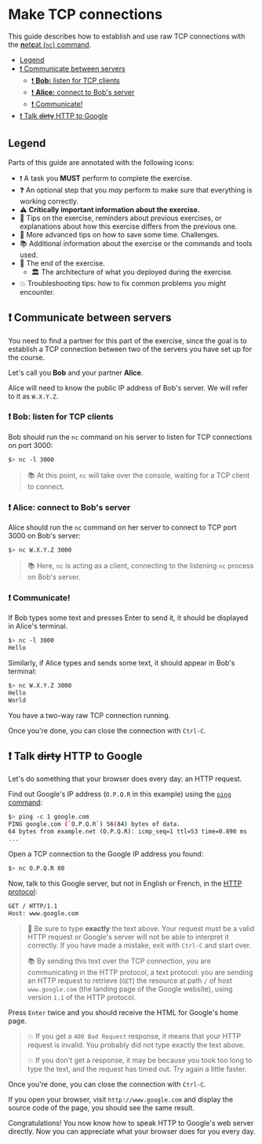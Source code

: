 # Make TCP connections

This guide describes how to establish and use raw TCP connections with the
[**n**et**c**at (`nc`) command][nc].

<!-- START doctoc generated TOC please keep comment here to allow auto update -->
<!-- DON'T EDIT THIS SECTION, INSTEAD RE-RUN doctoc TO UPDATE -->

- [Legend](#legend)
- [:exclamation: Communicate between servers](#exclamation-communicate-between-servers)
  - [:exclamation: **Bob:** listen for TCP clients](#exclamation-bob-listen-for-tcp-clients)
  - [:exclamation: **Alice:** connect to Bob's server](#exclamation-alice-connect-to-bobs-server)
  - [:exclamation: Communicate!](#exclamation-communicate)
- [:exclamation: Talk ~~dirty~~ HTTP to Google](#exclamation-talk-dirty-http-to-google)

<!-- END doctoc generated TOC please keep comment here to allow auto update -->



## Legend

Parts of this guide are annotated with the following icons:

- :exclamation: A task you **MUST** perform to complete the exercise.
- :question: An optional step that you _may_ perform to make sure that
  everything is working correctly.
- :warning: **Critically important information about the exercise.**
- :gem: Tips on the exercise, reminders about previous exercises, or
  explanations about how this exercise differs from the previous one.
- :space_invader: More advanced tips on how to save some time. Challenges.
- :books: Additional information about the exercise or the commands and tools
  used.
- :checkered_flag: The end of the exercise.
  - :classical_building: The architecture of what you deployed during the
    exercise.
- :boom: Troubleshooting tips: how to fix common problems you might encounter.



## :exclamation: Communicate between servers

You need to find a partner for this part of the exercise, since the goal is to
establish a TCP connection between two of the servers you have set up for the
course.

Let's call you **Bob** and your partner **Alice**.

Alice will need to know the public IP address of Bob's server. We will refer to
it as `W.X.Y.Z`.

### :exclamation: **Bob:** listen for TCP clients

Bob should run the `nc` command on his server to listen for TCP connections on
port 3000:

```bash
$> nc -l 3000
```

> :books: At this point, `nc` will take over the console, waiting for a TCP
> client to connect.

### :exclamation: **Alice:** connect to Bob's server

Alice should run the `nc` command on her server to connect to TCP port 3000 on
Bob's server:

```bash
$> nc W.X.Y.Z 3000
```

> :books: Here, `nc` is acting as a client, connecting to the listening `nc`
> process on Bob's server.

### :exclamation: Communicate!

If Bob types some text and presses Enter to send it,
it should be displayed in Alice's terminal.

```bash
$> nc -l 3000
Hello
```

Similarly, if Alice types and sends some text, it should appear in Bob's terminal:

```bash
$> nc W.X.Y.Z 3000
Hello
World
```

You have a two-way raw TCP connection running.

Once you're done, you can close the connection with `Ctrl-C`.



## :exclamation: Talk ~~dirty~~ HTTP to Google

Let's do something that your browser does every day: an HTTP request.

Find out Google's IP address (`O.P.Q.R` in this example) using the [`ping`
command][ping]:

```bash
$> ping -c 1 google.com
PING google.com (`O.P.Q.R`) 56(84) bytes of data.
64 bytes from example.net (O.P.Q.R): icmp_seq=1 ttl=53 time=0.890 ms
...
```

Open a TCP connection to the Google IP address you found:

```bash
$> nc O.P.Q.R 80
```

Now, talk to this Google server, but not in English or French, in the [HTTP
protocol][http]:

```bash
GET / HTTP/1.1
Host: www.google.com
```

> :gem: Be sure to type **exactly** the text above. Your request must be a valid
> HTTP request or Google's server will not be able to interpret it correctly. If
> you have made a mistake, exit with `Ctrl-C` and start over.
>
> :books: By sending this text over the TCP connection, you are communicating in
> the HTTP protocol, a text protocol: you are sending an HTTP request to
> retrieve (`GET`) the resource at path `/` of host `www.google.com` (the
> landing page of the Google website), using version `1.1` of the HTTP protocol.

Press `Enter` twice and you should receive the HTML for Google's home page.

> :boom: If you get a `400 Bad Request` response, it means that your HTTP
> request is invalid. You probably did not type exactly the text above.
>
> :boom: If you don't get a response, it may be because you took too long to
> type the text, and the request has timed out. Try again a little faster.

Once you're done, you can close the connection with `Ctrl-C`.

If you open your browser, visit `http://www.google.com` and display the source
code of the page, you should see the same result.

Congratulations! You now know how to speak HTTP to Google's web server directly.
Now you can appreciate what your browser does for you every day.



[http]: https://en.wikipedia.org/wiki/HTTP
[nc]: https://en.wikipedia.org/wiki/Netcat
[ping]: https://en.wikipedia.org/wiki/Ping_(networking_utility)
